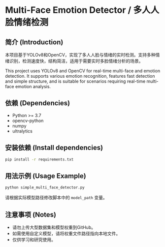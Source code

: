 # Multi-Face Emotion Detector / 多人人脸情绪检测

## 简介 (Introduction)
本项目基于YOLOv8和OpenCV，实现了多人人脸与情绪的实时检测。支持多种情绪识别，检测速度快，结构简洁，适用于需要实时多脸情绪分析的场景。

This project uses YOLOv8 and OpenCV for real-time multi-face and emotion detection. It supports various emotion recognition, features fast detection and simple structure, and is suitable for scenarios requiring real-time multi-face emotion analysis.

## 依赖 (Dependencies)
- Python >= 3.7
- opencv-python
- numpy
- ultralytics

## 安装依赖 (Install dependencies)
```bash
pip install -r requirements.txt
```

## 用法示例 (Usage Example)
```bash
python simple_multi_face_detector.py
```

请根据实际模型路径修改脚本中的 `model_path` 变量。

## 注意事项 (Notes)
- 请勿上传大型数据集和模型权重到GitHub。
- 如需使用自定义模型，请将权重文件路径指向本地文件。
- 仅供学习和研究使用。 